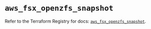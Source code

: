 # `aws_fsx_openzfs_snapshot`

Refer to the Terraform Registry for docs: [`aws_fsx_openzfs_snapshot`](https://registry.terraform.io/providers/hashicorp/aws/6.2.0/docs/resources/fsx_openzfs_snapshot).
